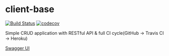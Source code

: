 # client-base
[![Build Status](https://travis-ci.org/sanekas/client-base.svg?branch=master)](https://travis-ci.org/sanekas/client-base)
[![codecov](https://codecov.io/gh/sanekas/clientbase/branch/master/graph/badge.svg)](https://codecov.io/gh/sanekas/clientbase)

Simple CRUD application with RESTful API & full CI cycle(GitHub -> Travis CI -> Heroku)

[Swagger UI](https://clientbase-sanekas.herokuapp.com/swagger-ui.html)
